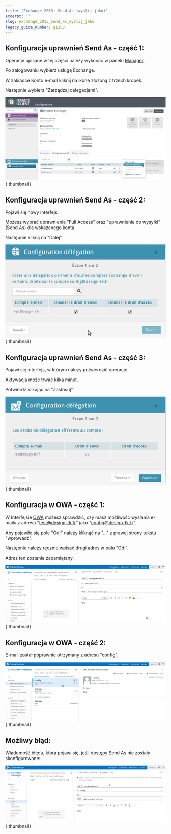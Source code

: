 ```yaml
---
title: 'Exchange 2013: Send As (wyślij jako)'
excerpt: ''
slug: exchange_2013_send_as_wyslij_jako
legacy_guide_number: g1250
---
```



## Konfiguracja uprawnień Send As - część 1:
Operacje opisane w tej części należy wykonać w panelu [Manager](https://www.ovh.com/manager/web/login.html).

Po zalogowaniu wybierz usługę Exchange.

W zakładce Konto e-mail kliknij na ikonę złożoną z trzech kropek.

Następnie wybierz "Zarządzaj delegacjami".

![](images/img_1208.jpg){.thumbnail}


## Konfiguracja uprawnień Send As - część 2:
Pojawi się nowy interfejs.

Możesz wybrać uprawnienia "Full Access" oraz "uprawnienie do wysyłki" (Send As) dla wskazanego konta.

Następnie kliknij na "Dalej"

![](images/img_1209.jpg){.thumbnail}


## Konfiguracja uprawnień Send As - część 3:
Pojawi się interfejs, w którym należy potwierdzić operacje. 

Aktywacja może trwać kilka minut. 

Potwierdź klikając na "Zastosuj"

![](images/img_1063.jpg){.thumbnail}


## Konfiguracja w OWA - część 1:
W Interfejsie [OWA](https://ex.mail.ovh.net/owa) możesz sprawdzić, czy masz możliwość wysłania e-maila z adresu "test@design-tk.fr" jako "config@design-tk.fr".

Aby pojawiło się pole "Od:" należy kliknąć na "..." z prawej strony tekstu "wprowadź". 

Następnie należy ręcznie wpisać drugi adres w polu "Od:".

Adres ten zostanie zapamiętany.

![](images/img_1325.jpg){.thumbnail}


## Konfiguracja w OWA - część 2:
E-mail został poprawnie otrzymany z adresu "config".

![](images/img_1032.jpg){.thumbnail}


## Możliwy błąd:
Wiadomość błędu, która pojawi się, jeśli dostępy Send As nie zostały skonfigurowane:

![](images/img_1033.jpg){.thumbnail}

